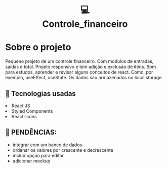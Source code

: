 <h1 align="center">
  💻<br>Controle_financeiro
</h1>

# Sobre o projeto

Pequeno projeto de um controle financeiro. Com modulos de entradas, saidas e total. Projeto responsivo e tem adição e exclusão de itens. Bom para estudos, aprender e revisar alguns conceitos de react. Como, por exemplo, useEffect, useState. Os dados são armazenados no local storage.

##  🚀 Tecnologias usadas
<li>React JS</li>
<li>Styled Components</li>
<li>React-icons</li>

## 📝 PENDÊNCIAS:

- integrar com um banco de dados
- ordenar os valores por crescente e decrescente
- incluir opção para editar
- adicionar mockup
